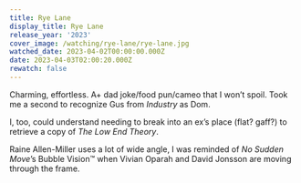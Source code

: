 ```yaml
---
title: Rye Lane
display_title: Rye Lane
release_year: '2023'
cover_image: /watching/rye-lane/rye-lane.jpg
watched_date: 2023-04-02T00:00:00.000Z
date: 2023-04-03T02:00:20.000Z
rewatch: false
---
```

Charming, effortless. A+ dad joke/food pun/cameo that I won’t spoil. Took me a second to recognize Gus from _Industry_ as Dom. 

I, too, could understand needing to break into an ex’s place (flat? gaff?) to retrieve a copy of _The Low End Theory_.

Raine Allen-Miller uses a lot of wide angle, I was reminded of _No Sudden Move_’s Bubble Vision™ when Vivian Oparah and David Jonsson are moving through the frame.
